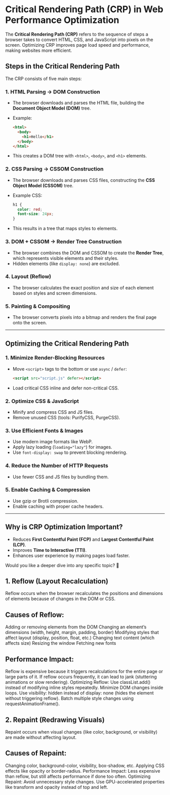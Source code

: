 # **Critical Rendering Path (CRP) in Web Performance Optimization**  

The **Critical Rendering Path (CRP)** refers to the sequence of steps a browser takes to convert HTML, CSS, and JavaScript into pixels on the screen. Optimizing CRP improves page load speed and performance, making websites more efficient.  

## **Steps in the Critical Rendering Path**  
The CRP consists of five main steps:  

### **1. HTML Parsing → DOM Construction**  
- The browser downloads and parses the HTML file, building the **Document Object Model (DOM)** tree.  
- Example:
  
  ```html
  <html>
    <body>
      <h1>Hello</h1>
    </body>
  </html>
  ```
  
- This creates a DOM tree with `<html>`, `<body>`, and `<h1>` elements.

### **2. CSS Parsing → CSSOM Construction**  
- The browser downloads and parses CSS files, constructing the **CSS Object Model (CSSOM)** tree.
- Example CSS:
  
  ```css
  h1 {
    color: red;
    font-size: 24px;
  }
  ```
  
- This results in a tree that maps styles to elements.

### **3. DOM + CSSOM → Render Tree Construction**  
- The browser combines the DOM and CSSOM to create the **Render Tree**, which represents visible elements and their styles.
- Hidden elements (like `display: none`) are excluded.

### **4. Layout (Reflow)**  
- The browser calculates the exact position and size of each element based on styles and screen dimensions.

### **5. Painting & Compositing**  
- The browser converts pixels into a bitmap and renders the final page onto the screen.

---

## **Optimizing the Critical Rendering Path**  

### **1. Minimize Render-Blocking Resources**  
- Move `<script>` tags to the bottom or use `async` / `defer`:
  
  ```html
  <script src="script.js" defer></script>
  ```
  
- Load critical CSS inline and defer non-critical CSS.

### **2. Optimize CSS & JavaScript**  
- Minify and compress CSS and JS files.
- Remove unused CSS (tools: PurifyCSS, PurgeCSS).

### **3. Use Efficient Fonts & Images**  
- Use modern image formats like WebP.
- Apply lazy loading (`loading="lazy"`) for images.
- Use `font-display: swap` to prevent blocking rendering.

### **4. Reduce the Number of HTTP Requests**  
- Use fewer CSS and JS files by bundling them.

### **5. Enable Caching & Compression**  
- Use gzip or Brotli compression.
- Enable caching with proper cache headers.

---

## **Why is CRP Optimization Important?**  
- Reduces **First Contentful Paint (FCP)** and **Largest Contentful Paint (LCP)**.
- Improves **Time to Interactive (TTI)**.
- Enhances user experience by making pages load faster.

Would you like a deeper dive into any specific topic? 🚀







## 1. Reflow (Layout Recalculation)
Reflow occurs when the browser recalculates the positions and dimensions of elements because of changes in the DOM or CSS.

## Causes of Reflow:
Adding or removing elements from the DOM
Changing an element’s dimensions (width, height, margin, padding, border)
Modifying styles that affect layout (display, position, float, etc.)
Changing text content (which affects size)
Resizing the window
Fetching new fonts
## Performance Impact:
Reflow is expensive because it triggers recalculations for the entire page or large parts of it.
If reflow occurs frequently, it can lead to jank (stuttering animations or slow rendering).
Optimizing Reflow:
Use classList.add() instead of modifying inline styles repeatedly.
Minimize DOM changes inside loops.
Use visibility: hidden instead of display: none (hides the element without triggering reflow).
Batch multiple style changes using requestAnimationFrame().
## 2. Repaint (Redrawing Visuals)
Repaint occurs when visual changes (like color, background, or visibility) are made without affecting layout.

## Causes of Repaint:
Changing color, background-color, visibility, box-shadow, etc.
Applying CSS effects like opacity or border-radius.
Performance Impact:
Less expensive than reflow, but still affects performance if done too often.
Optimizing Repaint:
Avoid unnecessary style changes.
Use GPU-accelerated properties like transform and opacity instead of top and left.
